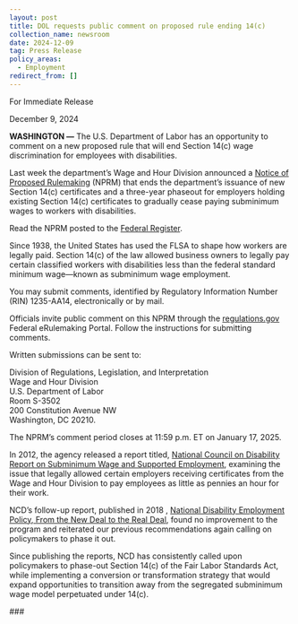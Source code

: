 ```yaml
---
layout: post
title: DOL requests public comment on proposed rule ending 14(c)
collection_name: newsroom
date: 2024-12-09
tag: Press Release
policy_areas:
  - Employment
redirect_from: []
---
```

For Immediate Release 							

December 9, 2024                                      

**WASHINGTON —** The U.S. Department of Labor has an opportunity to comment on a new proposed rule that will end Section 14(c) wage discrimination for employees with disabilities.

Last week the department’s Wage and Hour Division announced a [Notice of Proposed Rulemaking](https://www.dol.gov/agencies/whd/workers-with-disabilities/nprm-employment-of-workers-with-disabilities-14c) (NPRM) that ends the department’s issuance of new Section 14(c) certificates and a three-year phaseout for employers holding existing Section 14(c) certificates to gradually cease paying subminimum wages to workers with disabilities.

Read the NPRM posted to the [Federal Register](https://www.federalregister.gov/public-inspection/2024-27880/employment-of-workers-with-disabilities-under-section-14c-of-the-fair-labor-standards-act).

Since 1938, the United States has used the FLSA to shape how workers are legally paid. Section 14(c) of the law allowed business owners to legally pay certain classified workers with disabilities less than the federal standard minimum wage—known as subminimum wage employment.

You may submit comments, identified by Regulatory Information Number (RIN) 1235-AA14, electronically or by mail.

Officials invite public comment on this NPRM through the [regulations.gov](https://www.regulations.gov/document/WHD-2024-0001-0001) Federal eRulemaking Portal. Follow the instructions for submitting comments. 

Written submissions can be sent to: 

Division of Regulations, Legislation, and Interpretation\
Wage and Hour Division\
U.S. Department of Labor\
Room S-3502\
200 Constitution Avenue NW\
Washington, DC 20210.

The NPRM’s comment period closes at 11:59 p.m. ET on January 17, 2025.

In 2012, the agency   released a report titled, [National Council on Disability Report on Subminimum Wage and Supported Employment](https://www.ncd.gov/report/national-council-on-disability-report-on-subminimum-wage-and-supported-employment/), examining the issue that legally allowed certain employers receiving certificates from the Wage and Hour Division to pay employees as little as pennies an hour for their work.

NCD’s follow-up report, published in  2018 , [National Disability Employment Policy, From the New Deal to the Real Deal](https://www.ncd.gov/report/national-disability-employment-policy-from-the-new-deal-to-the-real-deal-joining-the-industries-of-the-future/), found no improvement to the program and reiterated our previous recommendations again calling on policymakers to phase it out. 

Since publishing the reports, NCD has consistently called upon policymakers to phase-out Section 14(c) of the Fair Labor Standards Act, while implementing a conversion or transformation strategy that would expand opportunities to transition away from the segregated subminimum wage model perpetuated under 14(c). 



\###

